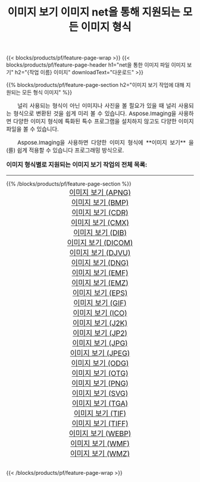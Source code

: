 ﻿---
title: 이미지 보기 이미지 net을 통해 지원되는 모든 이미지 형식 
weight: 3920
url: /ko/net/viewer/ 
lang: ko
langdirlevel: 2
locales: zh-hans,ja,it,ru,de,es,fr,nl,id,lt,pl,pt,vi,tr,ko,zh-hant,ar,hi,th,sv,cs,uk,he
description: Aspose.Imaging을 사용하면 net을 통해 쉽게 이미지 보기 이미지를 만들 수 있습니다.
---

{{< blocks/products/pf/feature-page-wrap >}}
{{< blocks/products/pf/feature-page-header h1="net을 통한 이미지 파일 이미지 보기" h2="{작업 이름} 이미지" downloadText="다운로드" >}}


{{% blocks/products/pf/feature-page-section  h2="이미지 보기 작업에 대해 지원되는 모든 형식 이미지" %}}
<p align="justify" style="text-indent:2em;font-size:15px;">
널리 사용되는 형식이 아닌 이미지나 사진을 볼 필요가 있을 때 널리 사용되는 형식으로 변환된 것을 쉽게 미리 볼 수 있습니다. Aspose.Imaging을 사용하면 다양한 이미지 형식에 특화된 특수 프로그램을 설치하지 않고도 다양한 이미지 파일을 볼 수 있습니다.
</p>
<p align="justify" style="text-indent:2em;font-size:15px;">
Aspose.Imaging을 사용하면 다양한 이미지 형식에 **이미지 보기** 을(를) 쉽게 적용할 수 있습니다 프로그래밍 방식으로. 
</p>
<h3 style="margin-top:16px;">
이미지 형식별로 지원되는 이미지 보기 작업의 전체 목록:
</h3>
<hr/>
{{% /blocks/products/pf/feature-page-section %}}
<div class="container-fluid productfamilypage bg-gray">
    <div class="convertypes bg-gray agp-content section">
        <div class="container">
		<div class="row other-converters" style="gap: 10px;font-size: 19px;text-align:center;">
		    <div class='col-md-3 other-converter remove-lp remove-rp'><a href="/imaging/ko/net/viewer/apng/" style="padding:15px;">이미지 보기 (APNG)</a></div><div class='col-md-3 other-converter remove-lp remove-rp'><a href="/imaging/ko/net/viewer/bmp/" style="padding:15px;">이미지 보기 (BMP)</a></div><div class='col-md-3 other-converter remove-lp remove-rp'><a href="/imaging/ko/net/viewer/cdr/" style="padding:15px;">이미지 보기 (CDR)</a></div><div class='col-md-3 other-converter remove-lp remove-rp'><a href="/imaging/ko/net/viewer/cmx/" style="padding:15px;">이미지 보기 (CMX)</a></div><div class='col-md-3 other-converter remove-lp remove-rp'><a href="/imaging/ko/net/viewer/dib/" style="padding:15px;">이미지 보기 (DIB)</a></div><div class='col-md-3 other-converter remove-lp remove-rp'><a href="/imaging/ko/net/viewer/dicom/" style="padding:15px;">이미지 보기 (DICOM)</a></div><div class='col-md-3 other-converter remove-lp remove-rp'><a href="/imaging/ko/net/viewer/djvu/" style="padding:15px;">이미지 보기 (DJVU)</a></div><div class='col-md-3 other-converter remove-lp remove-rp'><a href="/imaging/ko/net/viewer/dng/" style="padding:15px;">이미지 보기 (DNG)</a></div><div class='col-md-3 other-converter remove-lp remove-rp'><a href="/imaging/ko/net/viewer/emf/" style="padding:15px;">이미지 보기 (EMF)</a></div><div class='col-md-3 other-converter remove-lp remove-rp'><a href="/imaging/ko/net/viewer/emz/" style="padding:15px;">이미지 보기 (EMZ)</a></div><div class='col-md-3 other-converter remove-lp remove-rp'><a href="/imaging/ko/net/viewer/eps/" style="padding:15px;">이미지 보기 (EPS)</a></div><div class='col-md-3 other-converter remove-lp remove-rp'><a href="/imaging/ko/net/viewer/gif/" style="padding:15px;">이미지 보기 (GIF)</a></div><div class='col-md-3 other-converter remove-lp remove-rp'><a href="/imaging/ko/net/viewer/ico/" style="padding:15px;">이미지 보기 (ICO)</a></div><div class='col-md-3 other-converter remove-lp remove-rp'><a href="/imaging/ko/net/viewer/j2k/" style="padding:15px;">이미지 보기 (J2K)</a></div><div class='col-md-3 other-converter remove-lp remove-rp'><a href="/imaging/ko/net/viewer/jp2/" style="padding:15px;">이미지 보기 (JP2)</a></div><div class='col-md-3 other-converter remove-lp remove-rp'><a href="/imaging/ko/net/viewer/jpg/" style="padding:15px;">이미지 보기 (JPG)</a></div><div class='col-md-3 other-converter remove-lp remove-rp'><a href="/imaging/ko/net/viewer/jpeg/" style="padding:15px;">이미지 보기 (JPEG)</a></div><div class='col-md-3 other-converter remove-lp remove-rp'><a href="/imaging/ko/net/viewer/odg/" style="padding:15px;">이미지 보기 (ODG)</a></div><div class='col-md-3 other-converter remove-lp remove-rp'><a href="/imaging/ko/net/viewer/otg/" style="padding:15px;">이미지 보기 (OTG)</a></div><div class='col-md-3 other-converter remove-lp remove-rp'><a href="/imaging/ko/net/viewer/png/" style="padding:15px;">이미지 보기 (PNG)</a></div><div class='col-md-3 other-converter remove-lp remove-rp'><a href="/imaging/ko/net/viewer/svg/" style="padding:15px;">이미지 보기 (SVG)</a></div><div class='col-md-3 other-converter remove-lp remove-rp'><a href="/imaging/ko/net/viewer/tga/" style="padding:15px;">이미지 보기 (TGA)</a></div><div class='col-md-3 other-converter remove-lp remove-rp'><a href="/imaging/ko/net/viewer/tif/" style="padding:15px;">이미지 보기 (TIF)</a></div><div class='col-md-3 other-converter remove-lp remove-rp'><a href="/imaging/ko/net/viewer/tiff/" style="padding:15px;">이미지 보기 (TIFF)</a></div><div class='col-md-3 other-converter remove-lp remove-rp'><a href="/imaging/ko/net/viewer/webp/" style="padding:15px;">이미지 보기 (WEBP)</a></div><div class='col-md-3 other-converter remove-lp remove-rp'><a href="/imaging/ko/net/viewer/wmf/" style="padding:15px;">이미지 보기 (WMF)</a></div><div class='col-md-3 other-converter remove-lp remove-rp'><a href="/imaging/ko/net/viewer/wmz/" style="padding:15px;">이미지 보기 (WMZ)</a></div>
                </div>
        </div>
    </div>
</div>
<br/>

{{< /blocks/products/pf/feature-page-wrap >}}
